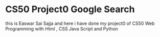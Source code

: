 # CS50 Project0 Google Search

this is Easwar Sai Sajja and here i have done my project0 of CS50 Web Programming with Html , CSS Java Script and Python
